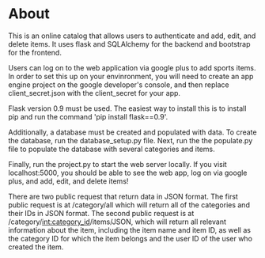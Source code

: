# About 

This is an online catalog that allows users to authenticate and add, edit, and delete items. It uses flask and SQLAlchemy for the backend and bootstrap for the frontend. 

Users can log on to the web application via google plus to add sports items. In order to set this up on your envinronment, you will need to create an app engine project on the google developer's console, and then replace client_secret.json with the client_secret for your app.   

Flask version 0.9 must be used. The easiest way to install this is to install pip and run the command 'pip install flask==0.9'. 

Additionally, a database must be created and populated with data. To create the database, run the database_setup.py file. Next, run the the populate.py file to populate the database with several categories and items. 

Finally, run the project.py to start the web server locally. If you visit localhost:5000, you should be able to see the web app, log on via google plus, and add, edit, and delete items!

There are two public request that return data in JSON format. The first public request is at /category/all which will return all of the categories and their IDs in JSON format. The second public request is at /category/<int:category_id>/items/JSON, which will return all relevant information about the item, including the item name and item ID, as well as the category ID for which the item belongs and the user ID of the user who created the item. 
